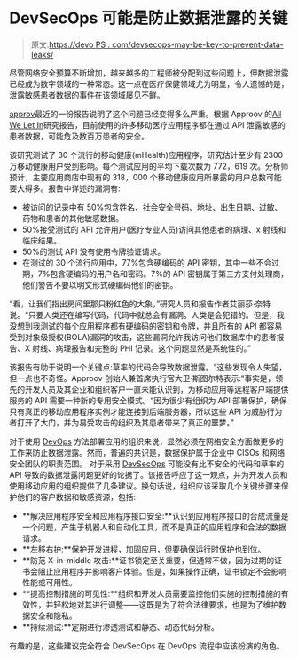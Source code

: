 # DevSecOps 可能是防止数据泄露的关键

> 原文:[https://devo PS . com/devsecops-may-be-key-to-prevent-data-leaks/](https://devops.com/devsecops-may-be-key-to-prevent-data-leaks/)

尽管网络安全预算不断增加，越来越多的工程师被分配到这些问题上，但数据泄露已经成为数字领域的一种常态。这一点在医疗保健领域尤为明显，令人遗憾的是，泄露敏感患者数据的事件在该领域屡见不鲜。

[approv](https://www.approov.io/)最近的一份报告说明了这个问题已经变得多么严重。根据 Approov 的[All We Let In](https://approov.io/mhealth/hacking)研究报告，目前使用的许多移动医疗应用程序都在通过 API 泄露敏感的患者数据，可能危及数百万患者的安全。

该研究测试了 30 个流行的移动健康(mHealth)应用程序，研究估计至少有 2300 万移动健康用户受到影响。每个测试应用的平均下载次数为 772，619 次。分析师预计，主要应用商店中现有的 318，000 个移动健康应用所暴露的用户总数可能要大得多。报告中详述的漏洞有:

*   被访问的记录中有 50%包含姓名、社会安全号码、地址、出生日期、过敏、药物和患者的其他敏感数据。
*   50%接受测试的 API 允许用户(医疗专业人员)访问其他患者的病理、x 射线和临床结果。
*   50%的测试 API 没有使用令牌验证请求。
*   在测试的 30 个流行应用中，77%包含硬编码的 API 密钥，其中一些不会过期，7%包含硬编码的用户名和密码。7%的 API 密钥属于第三方支付处理商，他们警告不要以明文形式硬编码他们的密钥。

“看，让我们指出房间里那只粉红色的大象，”研究人员和报告作者艾丽莎·奈特说。“只要人类还在编写代码，代码中就总会有漏洞。人类是会犯错的。但是，我没想到我测试的每个应用程序都有硬编码的密钥和令牌，并且所有的 API 都容易受到对象级授权(BOLA)漏洞的攻击，这些漏洞允许我访问他们数据库中的患者报告、X 射线、病理报告和完整的 PHI 记录。这个问题显然是系统性的。”

该报告有助于说明一个关键点:草率的代码会导致数据泄露。“这些发现令人失望，但一点也不奇怪。Approov 创始人兼首席执行官大卫·斯图尔特表示:“事实是，领先的开发人员及其企业和组织客户一直未能认识到，为移动应用等远程客户端提供服务的 API 需要一种新的专用安全模式。“因为很少有组织为 API 部署保护，确保只有真正的移动应用程序实例才能连接到后端服务器，所以这些 API 为威胁行为者打开了大门，并为易受攻击的组织及其患者带来了真正的噩梦。”

对于使用 [DevOps](https://devops.com/?s=DevOps) 方法部署应用的组织来说，显然必须在网络安全方面做更多的工作来防止数据泄露。然而，普遍的共识是，数据保护属于企业中 CISOs 和网络安全团队的职责范围。 对于采用 [DevSecOps](https://devops.com/?s=DevSecOps) 可能没有比不安全的代码和草率的 API 导致的数据泄露问题更好的论据了。该报告呼应了这一观点，并为开发人员和使用移动应用的组织提供了几条建议。换句话说，组织应该采取几个关键步骤来保护他们的客户数据和敏感资源，包括:

*   **解决应用程序安全和应用程序接口安全:**认识到应用程序接口的合成流量是一个问题，产生于机器人和自动化工具，而不是真正的应用程序和合法的数据请求。
*   **左移右护:**保护开发进程，加固应用，但要确保运行时保护也到位。
*   **防范 X-in-middle 攻击:**证书锁定至关重要，但通常不做，因为过期的证书会阻止应用程序并影响客户体验。但是，如果操作正确，证书锁定不会影响性能或可用性。
*   **提高控制措施的可见性:**组织和开发人员需要监控他们实施的控制措施的有效性，并轻松地对其进行调整——这既是为了符合法律要求，也是为了维护数据安全和隐私。
*   **持续测试:**定期进行渗透测试和静态、动态代码分析。

有趣的是，这些建议完全符合 DevSecOps 在 DevOps 流程中应该扮演的角色。